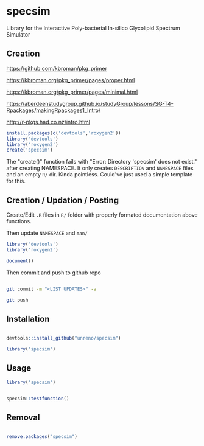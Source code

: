 # specsim

Library for the Interactive Poly-bacterial In-silico Glycolipid Spectrum Simulator




##	Creation

https://github.com/kbroman/pkg_primer

https://kbroman.org/pkg_primer/pages/proper.html

https://kbroman.org/pkg_primer/pages/minimal.html

https://aberdeenstudygroup.github.io/studyGroup/lessons/SG-T4-Rpackages/makingRpackages1_Intro/

http://r-pkgs.had.co.nz/intro.html


```R
install.packages(c('devtools','roxygen2'))
library('devtools')
library('roxygen2')
create('specsim')
```

The "create()" function fails with "Error: Directory 'specsim' does not exist." after creating NAMESPACE.
It only creates `DESCRIPTION` and `NAMESPACE` files and an empty `R/` dir. Kinda pointless.
Could've just used a simple template for this.



##	Creation / Updation / Posting

Create/Edit `.R` files in `R/` folder with properly formated documentation above functions.


Then update `NAMESPACE` and `man/`
```R
library('devtools')
library('roxygen2')

document()
```

Then commit and push to github repo
```BASH

git commit -m "<LIST UPDATES>" -a

git push

```




##	Installation

```R

devtools::install_github("unreno/specsim")

library('specsim')
```


##	Usage


```R
library('specsim')


specsim::testfunction()

```





##	Removal

```R

remove.packages("specsim")


```


